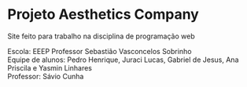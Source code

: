 # Projeto Aesthetics Company
Site feito para trabalho na disciplina de programação web

Escola: EEEP Professor Sebastião Vasconcelos Sobrinho
<br>
Equipe de alunos: Pedro Henrique, Juraci Lucas, Gabriel de Jesus, Ana Priscila e Yasmin Linhares
<br>
Professor: Sávio Cunha
